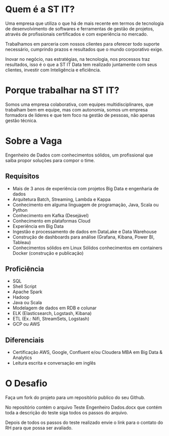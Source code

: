 # Quem é a ST IT?

Uma empresa que utiliza o qu​​e há de mais recente em termos de tecnologia de desenvolvimento de softwares e ferramentas de gestão de projetos, através de profissionais certificados e com experiência no mercado.

Trabalhamos em parceria com nossos clientes para oferecer todo suporte necessário, cumprindo prazos e resultados que o mundo corporativo exige.

Inovar no negócio, nas estratégias, na tecnologia, nos processos traz resultados, isso é o que a ST IT Data tem realizado juntamente com seus clientes, investir com Inteligência e eficiência.​​

# Porque trabalhar na ST IT?

Somos uma empresa colaborativa, com equipes multidisciplinares, que trabalham bem em equipe, mas com autonomia, somos um empresa formadora de líderes e que tem foco na gestão de pessoas, não apenas gestão técnica.

# Sobre a Vaga

Engenheiro de Dados com conhecimentos sólidos, um profissional que saiba propor soluções para compor o time.

## Requisitos

- Mais de 3 anos de experiência com projetos Big Data e engenharia de dados
- Arquitetura Batch, Streaming, Lambda e Kappa
- Conhecimento em alguma linguagem de programação, Java, Scala ou Python
- Conhecimento em Kafka (Desejável)
- Conhecimento em plataformas Cloud
- Experiência em Big Data
- Ingestão e processamento de dados em DataLake e Data Warehouse
- Construção de dashboards para análise (Grafana, Kibana, Power BI, Tableau)
- Conhecimentos sólidos em Linux
Sólidos conhecimentos em containers Docker (construção e publicação)

## Proficiência 

- SQL
- Shell Script
- Apache Spark
- Hadoop
- Java ou Scala
- Modelagem de dados em RDB e colunar
- ELK (Elasticsearch, Logstash, Kibana)
- ETL (Ex.: Nifi, StreamSets, Logstash)
- GCP ou AWS

## Diferenciais 

- Certificação AWS, Google, Confluent e/ou Cloudera
MBA em Big Data & Analytics
- Leitura escrita e conversação em inglês


# O Desafio

Faça um fork do projeto para um repositório publico do seu Github.

No repositório contém o arquivo Teste Engenheiro Dados.docx que contém toda a descrição do teste siga todos os passos do arquivo.

Depois de todos os passos do teste realizado envie o link para o contato do RH para que possa ser avaliado.



